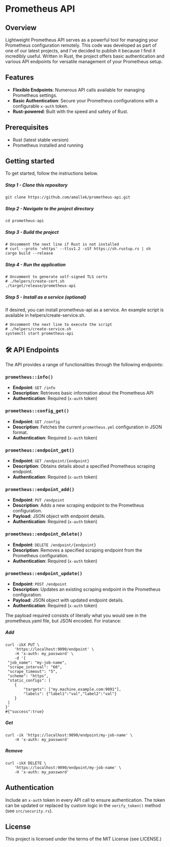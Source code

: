 # Prometheus API


## Overview
Lightweight Prometheus API serves as a powerful tool for managing your Prometheus configuration remotely. This code was developed as part of one of our latest projects, and I've decided to publish it because I find it incredibly useful. Written in Rust, the project offers basic authentication and various API endpoints for versatile management of your Prometheus setup.

## Features

- **Flexible Endpoints**: Numerous API calls available for managing Prometheus settings.
- **Basic Authentication**: Secure your Prometheus configurations with a configurable `x-auth` token.
- **Rust-powered**: Built with the speed and safety of Rust.

## Prerequisites

- Rust (latest stable version)
- Prometheus installed and running

## Getting started

To get started, follow the instructions below.

##### Step 1 - Clone this repository

```shell
git clone https://github.com/amallek/prometheus-api.git
```
##### Step 2 - Navigate to the project directory

```shell
cd prometheus-api
```

##### Step 3 - Build the project
```shell
# Uncomment the next line if Rust is not installed
# curl --proto '=https' --tlsv1.2 -sSf https://sh.rustup.rs | sh
cargo build --release
```

##### Step 4 - Run the application
```shell
# Uncomment to generate self-signed TLS certs
# ./helpers/create-cert.sh
./target/release/prometheus-api
```

##### Step 5 - Install as a service (optional)

If desired, you can install prometheus-api as a service. An example script is available in helpers/create-service.sh.

```shell
# Uncomment the next line to execute the script
# ./helpers/create-service.sh
systemctl start prometheus-api
```


## 🛠 API Endpoints

The API provides a range of functionalities through the following endpoints:

### `prometheus::info()`

- **Endpoint**: `GET /info`
- **Description**: Retrieves basic information about the Prometheus API 
- **Authentication**: Required (`x-auth` token)
  
### `prometheus::config_get()`

- **Endpoint**: `GET /config`
- **Description**: Fetches the current `prometheus.yml` configuration in JSON format.
- **Authentication**: Required (`x-auth` token)

### `prometheus::endpoint_get()`

- **Endpoint**: `GET /endpoint/{endpoint}`
- **Description**: Obtains details about a specified Prometheus scraping endpoint.
- **Authentication**: Required (`x-auth` token)

### `prometheus::endpoint_add()`

- **Endpoint**: `PUT /endpoint`
- **Description**: Adds a new scraping endpoint to the Prometheus configuration.
- **Payload**: JSON object with endpoint details.
- **Authentication**: Required (`x-auth` token)

### `prometheus::endpoint_delete()`

- **Endpoint**: `DELETE /endpoint/{endpoint}`
- **Description**: Removes a specified scraping endpoint from the Prometheus configuration.
- **Authentication**: Required (`x-auth` token)

### `prometheus::endpoint_update()`

- **Endpoint**: `POST /endpoint`
- **Description**: Updates an existing scraping endpoint in the Prometheus configuration.
- **Payload**: JSON object with updated endpoint details.
- **Authentication**: Required (`x-auth` token)

The payload required consists of literally what you would see in the prometheus.yaml file, but JSON encoded. For instance:

##### Add

```shell
curl -ikX PUT \
    'https://localhost:9090/endpoint' \
    -H 'x-auth: my_password' \
    -d '{
 "job_name": "my-job-name",
 "scrape_interval": "60",
 "scrape_timeout": "5",
 "scheme": "https",
 "static_configs": [
    {
        "targets": ["my.machine.example.com:9091"],
        "labels": {"label1":"val","label2":"val"}
    }
 ]
}'
#{"success":true}
```

##### Get

```shell
curl -ik 'https://localhost:9090/endpoint/my-job-name' \
    -H 'x-auth: my_password'
```

##### Remove

```shell
curl -ikX DELETE \
    'https://localhost:9090/endpoint/my-job-name' \
    -H 'x-auth: my_password'
```

## Authentication

Include an `x-auth` token in every API call to ensure authentication. The token can be updated or replaced by custom logic in the `verify_token()` method (see `src/security.rs`).

## License

This project is licensed under the terms of the MIT License (see LICENSE.)

